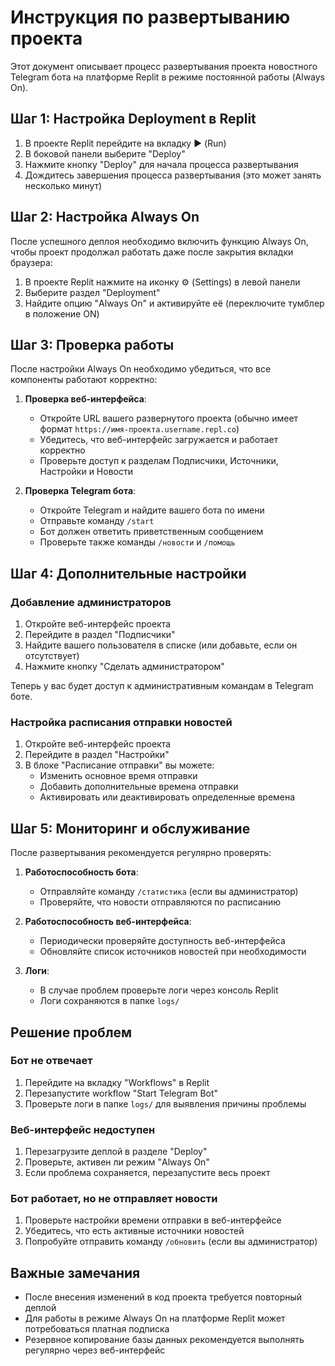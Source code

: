 # Инструкция по развертыванию проекта

Этот документ описывает процесс развертывания проекта новостного Telegram бота на платформе Replit в режиме постоянной работы (Always On).

## Шаг 1: Настройка Deployment в Replit

1. В проекте Replit перейдите на вкладку ▶️ (Run)
2. В боковой панели выберите "Deploy"
3. Нажмите кнопку "Deploy" для начала процесса развертывания
4. Дождитесь завершения процесса развертывания (это может занять несколько минут)

## Шаг 2: Настройка Always On

После успешного деплоя необходимо включить функцию Always On, чтобы проект продолжал работать даже после закрытия вкладки браузера:

1. В проекте Replit нажмите на иконку ⚙️ (Settings) в левой панели 
2. Выберите раздел "Deployment"
3. Найдите опцию "Always On" и активируйте её (переключите тумблер в положение ON)

## Шаг 3: Проверка работы

После настройки Always On необходимо убедиться, что все компоненты работают корректно:

1. **Проверка веб-интерфейса**:
   - Откройте URL вашего развернутого проекта (обычно имеет формат `https://имя-проекта.username.repl.co`)
   - Убедитесь, что веб-интерфейс загружается и работает корректно
   - Проверьте доступ к разделам Подписчики, Источники, Настройки и Новости

2. **Проверка Telegram бота**:
   - Откройте Telegram и найдите вашего бота по имени
   - Отправьте команду `/start` 
   - Бот должен ответить приветственным сообщением
   - Проверьте также команды `/новости` и `/помощь`

## Шаг 4: Дополнительные настройки

### Добавление администраторов

1. Откройте веб-интерфейс проекта
2. Перейдите в раздел "Подписчики" 
3. Найдите вашего пользователя в списке (или добавьте, если он отсутствует)
4. Нажмите кнопку "Сделать администратором"

Теперь у вас будет доступ к административным командам в Telegram боте.

### Настройка расписания отправки новостей

1. Откройте веб-интерфейс проекта
2. Перейдите в раздел "Настройки"
3. В блоке "Расписание отправки" вы можете:
   - Изменить основное время отправки
   - Добавить дополнительные времена отправки
   - Активировать или деактивировать определенные времена

## Шаг 5: Мониторинг и обслуживание

После развертывания рекомендуется регулярно проверять:

1. **Работоспособность бота**: 
   - Отправляйте команду `/статистика` (если вы администратор)
   - Проверяйте, что новости отправляются по расписанию

2. **Работоспособность веб-интерфейса**:
   - Периодически проверяйте доступность веб-интерфейса
   - Обновляйте список источников новостей при необходимости

3. **Логи**:
   - В случае проблем проверьте логи через консоль Replit
   - Логи сохраняются в папке `logs/`

## Решение проблем

### Бот не отвечает

1. Перейдите на вкладку "Workflows" в Replit
2. Перезапустите workflow "Start Telegram Bot"
3. Проверьте логи в папке `logs/` для выявления причины проблемы

### Веб-интерфейс недоступен

1. Перезагрузите деплой в разделе "Deploy"
2. Проверьте, активен ли режим "Always On"
3. Если проблема сохраняется, перезапустите весь проект

### Бот работает, но не отправляет новости

1. Проверьте настройки времени отправки в веб-интерфейсе
2. Убедитесь, что есть активные источники новостей
3. Попробуйте отправить команду `/обновить` (если вы администратор)

## Важные замечания

- После внесения изменений в код проекта требуется повторный деплой
- Для работы в режиме Always On на платформе Replit может потребоваться платная подписка
- Резервное копирование базы данных рекомендуется выполнять регулярно через веб-интерфейс